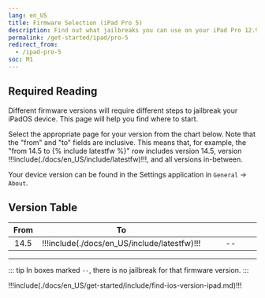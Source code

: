 ```yaml
---
lang: en_US
title: Firmware Selection (iPad Pro 5)
description: Find out what jailbreaks you can use on your iPad Pro 12.9" 5th Generation or iPad Pro 11" 3rd Generation
permalink: /get-started/ipad/pro-5
redirect_from:
  - /ipad-pro-5
soc: M1
---
```


## Required Reading

Different firmware versions will require different steps to jailbreak your iPadOS device. This page will help you find where to start.

Select the appropriate page for your version from the chart below. Note that the "from" and "to" fields are inclusive. This means that, for example, the "from 14.5 to {% include latestfw %}" row includes version 14.5, version !!!include(./docs/en_US/include/latestfw)!!!, and all versions in-between.

Your device version can be found in the Settings application in `General` -> `About`.

## Version Table

From | To   | <colgroup><col style="width:15%;"><col style="width:15%;"><col style="width:70%;"></colgroup>
:-:  | :-:  | :-: |
14.5 | !!!include(./docs/en_US/include/latestfw)!!! | --

---

::: tip
In boxes marked `--`, there is no jailbreak for that firmware version.
:::

!!!include(./docs/en_US/get-started/include/find-ios-version-ipad.md)!!!

